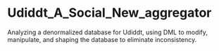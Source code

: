 # Udiddt_A_Social_New_aggregator
Analyzing a denormalized database for Udiddt, using DML to modify, manipulate, and shaping the database to eliminate inconsistency. 
